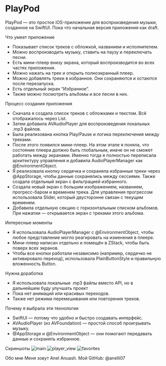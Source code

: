 # PlayPod

PlayPod — это простое iOS-приложение для воспроизведения музыки, созданное на SwiftUI. Пока что начальная версия приложения как draft.

Что умеет приложение
- Показывает список треков с обложкой, названием и исполнителем.
- Можно воспроизводить музыку, ставить на паузу и переключать песни.
- Есть мини-плеер внизу экрана, который воспроизводится во всех частях приложения.
- Можно нажать на трек и открыть полноэкранный плеер.
- Можно добавлять треки в избранное. Они сохраняются и остаются после перезапуска.
- Есть отдельный экран “Избранное”.
- Также можно посмотреть альбомы и все песни в них.

Процесс создания приложения
- Сначала я создала список треков с обложками и текстом. Всё отображалось через List.
- Затем добавила AVAudioPlayer для воспроизведения локальных .mp3 файлов.
- Была реализована кнопка Play/Pause и логика переключения между треками.
- После этого появился мини-плеер. На этом этапе я поняла, что состояние плеера должно быть глобальным, иначе он не сможет работать между экранами. Именно тогда я полностью переписала архитектуру управления и добавила AudioPlayerManager как @EnvironmentObject.
- Я реализовала кнопку сердечка и сохраняла избранные треки через @AppStorage, чтобы данные сохранялись между сессиями. Также создала отдельный экран с фильтрацией избранного.
- Создала новый экран с большим изображением, названием, прогресс-баром и временем трека. Для управления прогрессом использовала Slider, который двусторонне связан с текущим временем.
- Добавила отдельную секцию с горизонтальным списком альбомов. При нажатии — открывается экран с треками этого альбома.


Интересные моменты
- Я использовала AudioPlayerManager с @EnvironmentObject, чтобы любое представление могло реагировать на изменения в плеере.
- Мини-плеер написан отдельно и помещён в ZStack, чтобы быть поверх всех экранов.
- Чтобы все кнопки работали независимо (например, сердечко не активировало переход), использовала PlainButtonStyle и правильную вложенность Button.

Нужна доработка
- Я использовала локальные .mp3 файлы вместо API, но в дальнейшем буду улучшать проект
- Пока нет анимаций или красивых переходов.
- Также нет режима перемешивания или повторения треков.

Почему я выбрала эти технологии
- SwiftUI — потому что удобно и быстро создавать интерфейс.
- AVAudioPlayer (из AVFoundation) — простой способ проигрывать музыку.
- @AppStorage и @EnvironmentObject — они помогают передавать данные и сохранять избранное.

Скриншоты
![main](image-1.png)
![player_view](image-2.png)
![favorites](image-3.png)

Обо мне
Меня зовут Anel Anuash.
Мой GitHub: @anelli07
